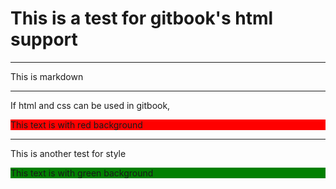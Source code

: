 # This is a test for gitbook's html support

---

This is markdown

<hr />

<style>
.red {background-color: red;}
</style>

<p>If html and css can be used in gitbook,</p>
<p class="red">This text is with red background</p>

<hr />

<p>This is another test for style</p>
<p style="background-color: green">This text is with green background</p>


